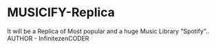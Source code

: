 # MUSICIFY-Replica
It will be a Replica of  Most popular and  a huge Music Library "Spotify"..
<br>
AUTHOR - InfinitezenCODER
<br>

